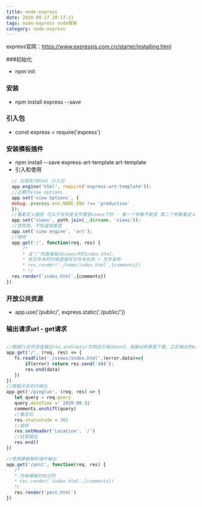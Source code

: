 ```yaml
---
title: node-express
date: 2020-09-27 20:17:11
tags: node-express node框架
category: node-express
---
```

express官网：https://www.expressjs.com.cn/starter/installing.html
<!-- more -->
###初始化
 - npm init
### 安装
 - npm install express --save
### 引入包
 - const express = require('express')
### 安装模板插件
 - npm install --save express-art-template art-template
 - 引入和使用
  ```js
    // 后缀名为html 引入包
    app.engine('html', require('express-art-template'));
    //必要的view options
    app.set('view options', {
    debug: process.env.NODE_ENV !== 'production'
    });
    //重新定义路径 可以不写但是文件要是views下的 - 第一个参数不能变 第二个参数事定义的路径
    app.set('views', path.join(__dirname, 'views'));
    //官网有，不知道啥意思
    app.set('view engine', 'art');  
    //使用
    app.get('/', function(req, res) {
        /*
        * 当‘/’时直接输出views中的index.html,
        * 有文件夹的时候直接写文件夹名称 + 文件名称
        * res.render('./home/index.html',{comments})
        * */
    res.render('index.html',{comments})
})
```

### 开放公共资源
 - app.use('/public/', express.static('./public/'))

### 输出请求url - get请求
 ```js

//根据fs文件找查输出res.end(data)文档显示输出send，我输出结果是下载，之后输出的end
app.get('/', (req, res) => {
    fs.readFile('./views/index.html',(error,data)=>{
        if(error) return res.send('404');
        res.end(data)
    })
})
//根据点击动作输出
app.get('/pinglun', (req, res) => {
    let query = req.query
    query.dateTime =' 2020-09-31'
    comments.unshift(query)
    //重定向
    res.statusCode = 302
    //跳转    
    res.setHeader('Location', '/')
    //结束输出    
    res.end()
})

//使用模板解析插件输出
app.get('/post', function(req, res) {
    /*
    * 内有模板的标识符
    * res.render('index.html',{comments})
    */
    res.render('post.html')
})
```


